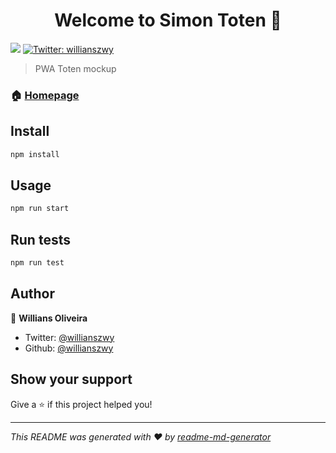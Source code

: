 <h1 align="center">Welcome to Simon Toten 👋</h1>
<p>
  <img src="https://img.shields.io/badge/version-0.1.0-blue.svg?cacheSeconds=2592000" />
  <a href="https://twitter.com/willianszwy">
    <img alt="Twitter: willianszwy" src="https://img.shields.io/twitter/follow/willianszwy.svg?style=social" target="_blank" />
  </a>
</p>

> PWA Toten mockup

### 🏠 [Homepage](https://willianszwy.github.io/SimonToten)

## Install

```sh
npm install
```

## Usage

```sh
npm run start
```

## Run tests

```sh
npm run test
```

## Author

👤 **Willians Oliveira**

* Twitter: [@willianszwy](https://twitter.com/willianszwy)
* Github: [@willianszwy](https://github.com/willianszwy)

## Show your support

Give a ⭐️ if this project helped you!

***
_This README was generated with ❤️ by [readme-md-generator](https://github.com/kefranabg/readme-md-generator)_